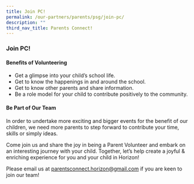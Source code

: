 ```yaml
---
title: Join PC!
permalink: /our-partners/parents/psg/join-pc/
description: ""
third_nav_title: Parents Connect!
---
```

### **Join PC!**
#### **Benefits of Volunteering**
*   Get a glimpse into your child’s school life.
*   Get to know the happenings in and around the school.
*   Get to know other parents and share information.
*   Be a role model for your child to contribute positively to the community.

#### **Be Part of Our Team**
In order to undertake more exciting and bigger events for the benefit of our children, we need more parents to step forward to contribute your time, skills or simply ideas.  
  
Come join us and share the joy in being a Parent Volunteer and embark on an interesting journey with your child. Together, let’s help create a joyful & enriching experience for you and your child in Horizon!  

Please email us at [parentsconnect.horizon@gmail.com](mailto:parentsconnect.horizon@gmail.com) if you are keen to join our team!